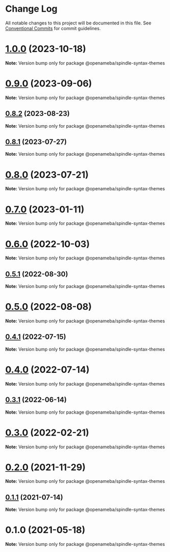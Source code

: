 # Change Log

All notable changes to this project will be documented in this file.
See [Conventional Commits](https://conventionalcommits.org) for commit guidelines.

# [1.0.0](https://github.com/openameba/spindle/compare/@openameba/spindle-syntax-themes@0.9.0...@openameba/spindle-syntax-themes@1.0.0) (2023-10-18)

**Note:** Version bump only for package @openameba/spindle-syntax-themes

# [0.9.0](https://github.com/openameba/spindle/compare/@openameba/spindle-syntax-themes@0.8.2...@openameba/spindle-syntax-themes@0.9.0) (2023-09-06)

**Note:** Version bump only for package @openameba/spindle-syntax-themes

## [0.8.2](https://github.com/openameba/spindle/compare/@openameba/spindle-syntax-themes@0.8.1...@openameba/spindle-syntax-themes@0.8.2) (2023-08-23)

**Note:** Version bump only for package @openameba/spindle-syntax-themes

## [0.8.1](https://github.com/openameba/spindle/compare/@openameba/spindle-syntax-themes@0.8.0...@openameba/spindle-syntax-themes@0.8.1) (2023-07-27)

**Note:** Version bump only for package @openameba/spindle-syntax-themes

# [0.8.0](https://github.com/openameba/spindle/compare/@openameba/spindle-syntax-themes@0.7.0...@openameba/spindle-syntax-themes@0.8.0) (2023-07-21)

**Note:** Version bump only for package @openameba/spindle-syntax-themes

# [0.7.0](https://github.com/openameba/spindle/compare/@openameba/spindle-syntax-themes@0.6.0...@openameba/spindle-syntax-themes@0.7.0) (2023-01-11)

**Note:** Version bump only for package @openameba/spindle-syntax-themes

# [0.6.0](https://github.com/openameba/spindle/compare/@openameba/spindle-syntax-themes@0.5.1...@openameba/spindle-syntax-themes@0.6.0) (2022-10-03)

**Note:** Version bump only for package @openameba/spindle-syntax-themes

## [0.5.1](https://github.com/openameba/spindle/compare/@openameba/spindle-syntax-themes@0.5.0...@openameba/spindle-syntax-themes@0.5.1) (2022-08-30)

**Note:** Version bump only for package @openameba/spindle-syntax-themes

# [0.5.0](https://github.com/openameba/spindle/compare/@openameba/spindle-syntax-themes@0.4.1...@openameba/spindle-syntax-themes@0.5.0) (2022-08-08)

**Note:** Version bump only for package @openameba/spindle-syntax-themes

## [0.4.1](https://github.com/openameba/spindle/compare/@openameba/spindle-syntax-themes@0.4.0...@openameba/spindle-syntax-themes@0.4.1) (2022-07-15)

**Note:** Version bump only for package @openameba/spindle-syntax-themes

# [0.4.0](https://github.com/openameba/spindle/compare/@openameba/spindle-syntax-themes@0.3.1...@openameba/spindle-syntax-themes@0.4.0) (2022-07-14)

**Note:** Version bump only for package @openameba/spindle-syntax-themes

## [0.3.1](https://github.com/openameba/spindle/compare/@openameba/spindle-syntax-themes@0.3.0...@openameba/spindle-syntax-themes@0.3.1) (2022-06-14)

**Note:** Version bump only for package @openameba/spindle-syntax-themes

# [0.3.0](https://github.com/openameba/spindle/compare/@openameba/spindle-syntax-themes@0.2.0...@openameba/spindle-syntax-themes@0.3.0) (2022-02-21)

**Note:** Version bump only for package @openameba/spindle-syntax-themes

# [0.2.0](https://github.com/openameba/spindle/compare/@openameba/spindle-syntax-themes@0.1.1...@openameba/spindle-syntax-themes@0.2.0) (2021-11-29)

**Note:** Version bump only for package @openameba/spindle-syntax-themes

## [0.1.1](https://github.com/openameba/spindle/compare/@openameba/spindle-syntax-themes@0.1.0...@openameba/spindle-syntax-themes@0.1.1) (2021-07-14)

**Note:** Version bump only for package @openameba/spindle-syntax-themes

# 0.1.0 (2021-05-18)

**Note:** Version bump only for package @openameba/spindle-syntax-themes
